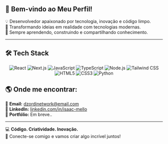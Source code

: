 ## 👋 **Bem-vindo ao Meu Perfil!**  

💡 Desenvolvedor apaixonado por tecnologia, inovação e código limpo.  
🚀 Transformando ideias em realidade com tecnologias modernas.  
🎯 Sempre aprendendo, construindo e compartilhando conhecimento.  

---

## 🛠 **Tech Stack**  

<div align="center">
  
  ![React](https://img.shields.io/badge/-React-61DAFB?logo=react&logoColor=white&style=for-the-badge)
  ![Next.js](https://img.shields.io/badge/-Next.js-000000?logo=next.js&logoColor=white&style=for-the-badge)
  ![JavaScript](https://img.shields.io/badge/-JavaScript-F7DF1E?logo=javascript&logoColor=black&style=for-the-badge)
  ![TypeScript](https://img.shields.io/badge/-TypeScript-3178C6?logo=typescript&logoColor=white&style=for-the-badge)
  ![Node.js](https://img.shields.io/badge/-Node.js-339933?logo=node.js&logoColor=white&style=for-the-badge)
  ![Tailwind CSS](https://img.shields.io/badge/-Tailwind%20CSS-38B2AC?logo=tailwind-css&logoColor=white&style=for-the-badge)
  ![HTML5](https://img.shields.io/badge/-HTML5-E34F26?logo=html5&logoColor=white&style=for-the-badge)
  ![CSS3](https://img.shields.io/badge/-CSS3-1572B6?logo=css3&logoColor=white&style=for-the-badge)
  ![Python](https://img.shields.io/badge/-Python-3776AB?logo=python&logoColor=white&style=for-the-badge)
  
</div>

## 🌎 **Onde me encontrar:**  

📩 **Email:** [dzordinetwork@email.com](mailto:dzordinetwork@gmail.com)  
💼 **LinkedIn:** [linkedin.com/in/isaac-mello](https://linkedin.com/in/isaac-mello)  
🚀 **Portfólio:** Em breve.. 

---

💻 **Código. Criatividade. Inovação.**  
🌟 Conecte-se comigo e vamos criar algo incrível juntos!  
